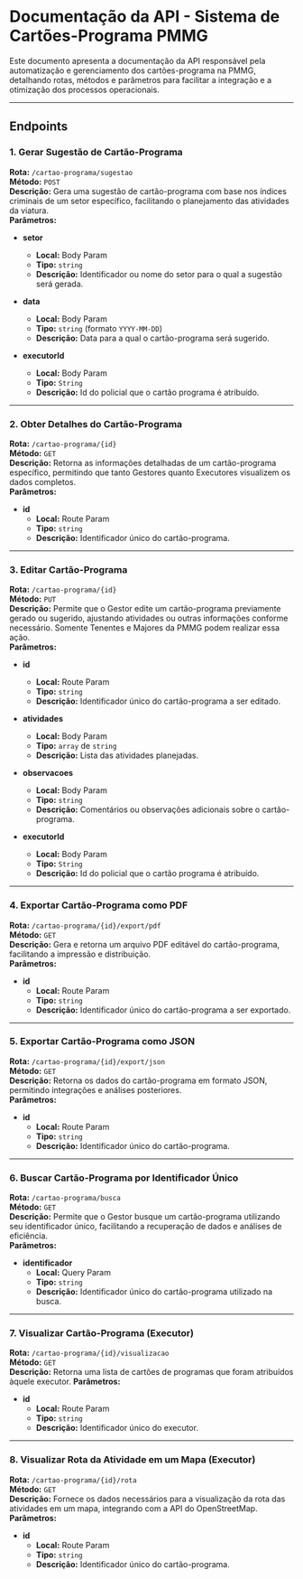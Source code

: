 ﻿# Documentação da API - Sistema de Cartões-Programa PMMG

Este documento apresenta a documentação da API responsável pela automatização e gerenciamento dos cartões-programa na PMMG, detalhando rotas, métodos e parâmetros para facilitar a integração e a otimização dos processos operacionais.

---

## Endpoints

### 1. Gerar Sugestão de Cartão-Programa
**Rota:** `/cartao-programa/sugestao`  
**Método:** `POST`  
**Descrição:** Gera uma sugestão de cartão-programa com base nos índices criminais de um setor específico, facilitando o planejamento das atividades da viatura.  
**Parâmetros:**

- **setor**  
  - **Local:** Body Param  
  - **Tipo:** `string`  
  - **Descrição:** Identificador ou nome do setor para o qual a sugestão será gerada.
- **data**  
  - **Local:** Body Param  
  - **Tipo:** `string` (formato `YYYY-MM-DD`)  
  - **Descrição:** Data para a qual o cartão-programa será sugerido.

- **executorId**
	- **Local:** Body Param
	- **Tipo:** `String`
	- **Descrição:** Id do policial que o cartão programa é atribuído.

---

### 2. Obter Detalhes do Cartão-Programa
**Rota:** `/cartao-programa/{id}`  
**Método:** `GET`  
**Descrição:** Retorna as informações detalhadas de um cartão-programa específico, permitindo que tanto Gestores quanto Executores visualizem os dados completos.  
**Parâmetros:**

- **id**  
  - **Local:** Route Param  
  - **Tipo:** `string`  
  - **Descrição:** Identificador único do cartão-programa.

---

### 3. Editar Cartão-Programa
**Rota:** `/cartao-programa/{id}`  
**Método:** `PUT`  
**Descrição:** Permite que o Gestor edite um cartão-programa previamente gerado ou sugerido, ajustando atividades ou outras informações conforme necessário. Somente Tenentes e Majores da PMMG podem realizar essa ação.  
**Parâmetros:**

- **id**  
  - **Local:** Route Param  
  - **Tipo:** `string`  
  - **Descrição:** Identificador único do cartão-programa a ser editado.

- **atividades**  
     - **Local:** Body Param  
     - **Tipo:** `array` de `string`  
     - **Descrição:** Lista das atividades planejadas.
   
 - **observacoes**  
      - **Local:** Body Param
      - **Tipo:** `string`  
      - **Descrição:** Comentários ou observações adicionais sobre o cartão-programa.

- **executorId**
	- **Local:** Body Param
	- **Tipo:** `String`
	- **Descrição:** Id do policial que o cartão programa é atribuído.

---

### 4. Exportar Cartão-Programa como PDF
**Rota:** `/cartao-programa/{id}/export/pdf`  
**Método:** `GET`  
**Descrição:** Gera e retorna um arquivo PDF editável do cartão-programa, facilitando a impressão e distribuição.  
**Parâmetros:**

- **id**  
  - **Local:** Route Param  
  - **Tipo:** `string`  
  - **Descrição:** Identificador único do cartão-programa a ser exportado.

---

### 5. Exportar Cartão-Programa como JSON
**Rota:** `/cartao-programa/{id}/export/json`  
**Método:** `GET`  
**Descrição:** Retorna os dados do cartão-programa em formato JSON, permitindo integrações e análises posteriores.  
**Parâmetros:**

- **id**  
  - **Local:** Route Param  
  - **Tipo:** `string`  
  - **Descrição:** Identificador único do cartão-programa.

---

### 6. Buscar Cartão-Programa por Identificador Único
**Rota:** `/cartao-programa/busca`  
**Método:** `GET`  
**Descrição:** Permite que o Gestor busque um cartão-programa utilizando seu identificador único, facilitando a recuperação de dados e análises de eficiência.  
**Parâmetros:**

- **identificador**  
  - **Local:** Query Param  
  - **Tipo:** `string`  
  - **Descrição:** Identificador único do cartão-programa utilizado na busca.

---

### 7. Visualizar Cartão-Programa (Executor)
**Rota:** `/cartao-programa/{id}/visualizacao`  
**Método:** `GET`  
**Descrição:** Retorna uma lista de cartões de programas que foram atribuídos àquele executor.
**Parâmetros:**

- **id**  
  - **Local:** Route Param  
  - **Tipo:** `string`  
  - **Descrição:** Identificador único do executor.

---

### 8. Visualizar Rota da Atividade em um Mapa (Executor)
**Rota:** `/cartao-programa/{id}/rota`  
**Método:** `GET`  
**Descrição:** Fornece os dados necessários para a visualização da rota das atividades em um mapa, integrando com a API do OpenStreetMap.  
**Parâmetros:**

- **id**  
  - **Local:** Route Param  
  - **Tipo:** `string`  
  - **Descrição:** Identificador único do cartão-programa.



